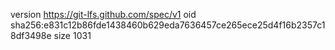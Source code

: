 version https://git-lfs.github.com/spec/v1
oid sha256:e831c12b86fde1438460b629eda7636457ce265ece25d4f16b2357c18df3498e
size 1031

